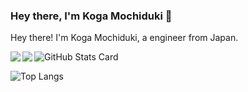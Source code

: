 ### Hey there, I'm Koga Mochiduki 👋

Hey there! I'm Koga Mochiduki, a engineer from Japan.

<a href="https://github.com/KogaMochiduki">
  <img align="left" src="https://github-readme-stats.vercel.app/api?username=KogaMochiduki&count_private=true&show_icons=true" />
</a>
<a href="https://github.com/KogaMochiduki">
  <img align="left" src="https://github-readme-stats.vercel.app/api/top-langs/?username=KogaMochiduki&hide=css,scss,html" />
</a>

![GitHub Stats Card](https://github-readme-stats.vercel.app/api?username=KogaMochidukicount_private=true&show_icons=true)

![Top Langs](https://github-readme-stats.vercel.app/api/top-langs/?username=myusername&hide=javascript,css,scss,html)
